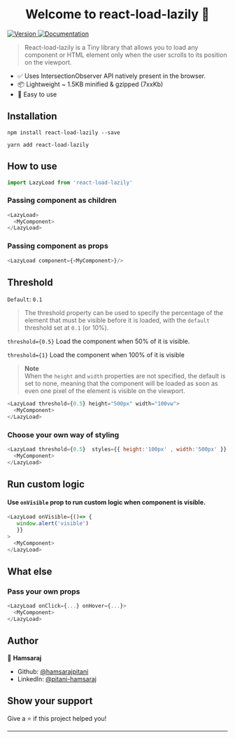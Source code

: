 <h1 align="center">Welcome to react-load-lazily 🦥</h1>
<p>
  <a href="https://www.npmjs.com/package/react-load-lazily" target="_blank">
    <img alt="Version" src="https://img.shields.io/npm/v/react-load-lazily.svg">
  </a>
  <a href="-" target="_blank">
    <img alt="Documentation" src="https://img.shields.io/badge/documentation-yes-brightgreen.svg" />
  </a>
</p>

> React-load-lazily is a Tiny library that allows you to load any component or HTML element only when the user scrolls to its position on the viewport.

- ✅ Uses IntersectionObserver API natively present in the browser.
- 📦 Lightweight ~ 1.5KB minified & gzipped (7xxKb)
- 🚀 Easy to use

## Installation

```
npm install react-load-lazily --save
```

```
yarn add react-load-lazily
```

## How to use

```js
import LazyLoad from 'react-load-lazily'
```

### Passing component as children

```js
<LazyLoad>
  <MyComponent>
</LazyLoad>
```

### Passing component as props

```js
<LazyLoad component={<MyComponent>}/>
```

<!-- ## Calculating the visibility area -->

## Threshold

`Default`: `0.1`

> The threshold property can be used to specify the percentage of the element that must be visible before it is loaded, with the `default` threshold set at `0.1` (or 10%).

`threshold={0.5}` Load the component when 50% of it is visible.

`threshold={1}` Load the component when 100% of it is visible

>**Note**<br>
> When the `height` and `width` properties are not specified, the default is set to none, meaning that the component will be loaded as soon as even one pixel of the element is visible on the viewport.


```js
<LazyLoad threshold={0.5} height="500px" width="100vw">
  <MyComponent>
</LazyLoad>
```
### Choose your own way of styling

```js
<LazyLoad threshold={0.5}  styles={{ height:'100px' , width:'500px' }} className="h-12 w-full" id="myComponent">
  <MyComponent>
</LazyLoad>
```

<!-- ## Additional Properties -->

## Run custom logic

#### Use `onVisible` prop to run custom logic when component is visible.

```js
<LazyLoad onVisible={()=> {
   window.alert('visible')
   }}
>
  <MyComponent>
</LazyLoad>
```

## What else

### Pass your own props

```js
<LazyLoad onClick={...} onHover={...}>
  <MyComponent>
</LazyLoad>
```

## Author

👤 **Hamsaraj**

- Github: [@hamsarajpitani](https://github.com/hamsarajpitani)
- LinkedIn: [@pitani-hamsaraj](https://linkedin.com/in/pitani-hamsaraj/)

## Show your support

Give a ⭐️ if this project helped you!

---